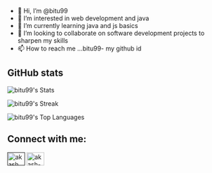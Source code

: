 - 👋 Hi, I’m @bitu99
- 👀 I’m interested in web development and java
- 🌱 I’m currently learning java and js basics
- 💞️ I’m looking to collaborate on software development projects to sharpen my skills
- 📫 How to reach me ...bitu99- my github id

<!---
bitu99/bitu99 is a ✨ special ✨ repository because its `README.md` (this file) appears on your GitHub profile.
You can click the Preview link to take a look at your changes.
--->

## GitHub stats
![bitu99's Stats](https://github-readme-stats.vercel.app/api?username=bitu99&theme=vue-dark&show_icons=true&hide_border=true&count_private=true)

![bitu99's Streak](https://github-readme-streak-stats.herokuapp.com/?user=bitu99&theme=vue-dark&hide_border=true)

![bitu99's Top Languages](https://github-readme-stats.vercel.app/api/top-langs/?username=bitu99&theme=vue-dark&show_icons=true&hide_border=true&layout=compact)

## Connect with me:
<p align="left">
<a href="" target="blank"><img align="center" src="https://raw.githubusercontent.com/rahuldkjain/github-profile-readme-generator/master/src/images/icons/Social/twitter.svg" alt="akash" height="30" width="40" /></a>
<a href="https://www.linkedin.com/in/akash-pandey-5a53791b9" target="blank"><img align="center" src="https://raw.githubusercontent.com/rahuldkjain/github-profile-readme-generator/master/src/images/icons/Social/linked-in-alt.svg" alt="akash-8504b122a" height="30" width="40" /></a>
</p>
